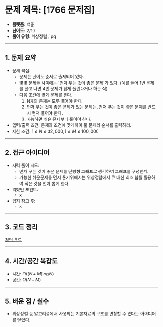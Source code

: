 # 문제 제목: [1766 문제집]
- **플랫폼**: 백준
- **난이도**: 2/10
- **풀이 유형**: 위상정렬 / pq

---

## 1. 문제 요약
- 문제 핵심: 
  - 문제는 난이도 순서로 출제되어 있다.
  - 몇몇 문제들 사이에는 '먼저 푸는 것이 좋은 문제'가 있다. (예를 들어 1번 문제를 풀고 나면 4번 문제가 쉽게 풀린다거나 하는 식)
  - 다음 조건에 맞게 문제를 푼다.
    1. N개의 문제는 모두 풀어야 한다.
    2. 먼저 푸는 것이 좋은 문제가 있는 문제는, 먼저 푸는 것이 좋은 문제를 반드시 먼저 풀어야 한다.
    3. 가능하면 쉬운 문제부터 풀어야 한다.
- 입력/출력 조건: 문제의 조건에 맞게하여 풀 문제의 순서를 출력하라.
- 제한 조건: $1\leq N \leq 32,000, 1\leq M \leq 100,000$

---

## 2. 접근 아이디어
- 자력 풀이 시도:
  - 먼저 푸는 것이 좋은 문제를 단방향 그래프로 생각하여 그래프를 구성한다.
  - 가능한 쉬운문제를 먼저 풀기위해서는 위상정렬에서 큐 대신 최소 힙를 활용하여 작은 것을 먼저 뽑게 한다.
- 막혔던 포인트:
  - x
- 답지 참고 후:
  - x

---

## 3. 코드 정리
[정답 코드](./answer.cpp)

---

## 4. 시간/공간 복잡도

* 시간: $O((N+M)\log N)$
* 공간: $O(N+M)$

---

## 5. 배운 점 / 실수

* 위상정렬 등 알고리즘에서 사용되는 기본자료의 구조를 변형할 수 있다는 아이디어를 얻었다.
